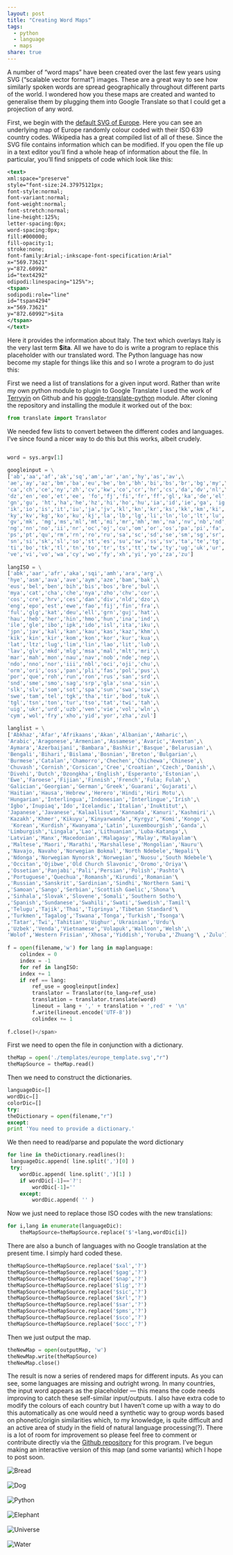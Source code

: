 ```yaml
---
layout: post
title: "Creating Word Maps"
tags:
  - python
  - language
  - maps
share: true
---
```


A number of “word maps” have been created over the last few years using SVG (“scalable vector format”) images. These are a great way to see how similarly spoken words are spread geographically throughout different parts of the world. I wondered how you these maps are created and wanted to generalise them by plugging them into Google Translate so that I could get a projection of any word. 

First, we begin with the [default SVG of Europe](/images/blog/xml-maps/europe_template.svg). Here you can see an underlying map of Europe randomly colour coded with their ISO 639 country codes. Wikipedia has a great compiled list of all of these. Since the SVG file contains information which can be modified. If you open the file up in a text editor you’ll find a whole heap of information about the file. In particular, you’ll find snippets of code which look like this:


```xml
<text>
xml:space="preserve"
style="font-size:24.37975121px;
font-style:normal;
font-variant:normal;
font-weight:normal;
font-stretch:normal;
line-height:125%;
letter-spacing:0px;
word-spacing:0px;
fill:#000000;
fill-opacity:1;
stroke:none;
font-family:Arial;-inkscape-font-specification:Arial"
x="569.73621"
y="872.60992"
id="text4292"
odipodi:linespacing="125%">;
<tspan>
sodipodi:role="line"
id="tspan4294"
x="569.73621"
y="872.60992">$ita
</tspan>
</text>
```

Here it provides the information about Italy. The text which overlays Italy is the very last term **$ita**. All we have to do is write a program to replace this placeholder with our translated word. The Python language has now become my staple for things like this and so I wrote a program to do just this:

First we need a list of translations for a given input word. Rather than write my own python module to plugin to Google Translate I used the work of [Terryyin](https://github.com/terryyin) on Github and his [google-translate-python](https://github.com/terryyin/google-translate-python) module. After cloning the repository and installing the module it worked out of the box: 

```python
from translate import Translator
```

We needed few lists to convert between the different codes and languages. I’ve since found a nicer way to do this but this works, albeit crudely.

```python

word = sys.argv[1]
 
googleinput = \
['ab','aa','af','ak','sq','am','ar','an','hy','as','av',\
'ae','ay','az','bm','ba','eu','be','bn','bh','bi','bs','br','bg','my',\
'ca','ch','ce','ny','zh','cv','kw','co','cr','hr','cs','da','dv','nl',\
'dz','en','eo','et','ee', 'fo','fj','fi','fr','ff','gl','ka','de','el',\
'gn','gu', 'ht','ha','he','hz','hi','ho','hu','ia','id','ie','ga', 'ig',\
'ik','io','is','it','iu','ja','jv','kl','kn','kr','ks','kk','km','ki','rw',\
'ky','kv','kg','ko','ku','kj','la','lb','lg','li','ln','lo','lt','lu','lv',\
'gv','mk', 'mg','ms','ml','mt','mi','mr','mh','mn','na','nv','nb','nd','ne',\
'ng','nn','no','ii','nr','oc','oj','cu','om','or','os','pa','pi','fa','pl',\
'ps','pt','qu','rm','rn','ro','ru','sa','sc','sd','se','sm','sg','sr','gd',\
'sn','si','sk','sl','so','st','es','su','sw','ss','sv','ta','te','tg','th',\
'ti','bo','tk','tl','tn','to','tr','ts','tt','tw','ty','ug','uk','ur','uz',\
've','vi','vo','wa','cy','wo','fy','xh','yi','yo','za','zu']
 
langISO = \
['abk','aar','afr','aka','sqi','amh','ara','arg',\
'hye','asm','ava','ave','aym','aze','bam','bak',\
'eus','bel','ben','bih','bis','bos','bre','bul',\
'mya','cat','cha','che','nya','zho','chv','cor',\
'cos','cre','hrv','ces','dan','div','nld','dzo',\
'eng','epo','est','ewe','fao','fij','fin','fra',\
'ful','glg','kat','deu','ell','grn','guj','hat',\
'hau','heb','her','hin','hmo','hun','ina','ind',\
'ile','gle','ibo','ipk','ido','isl','ita','iku',\
'jpn','jav','kal','kan','kau','kas','kaz','khm',\
'kik','kin','kir','kom','kon','kor','kur','kua',\
'lat','ltz','lug','lim','lin','lao','lit','lub',\
'lav','glv','mkd','mlg','msa','mal','mlt','mri',\
'mar','mah','mon','nau','nav','nob','nde','nep',\
'ndo','nno','nor','iii','nbl','oci','oji','chu',\
'orm','ori','oss','pan','pli','fas','pol','pus',\
'por','que','roh','run','ron','rus','san','srd',\
'snd','sme','smo','sag','srp','gla','sna','sin',\
'slk','slv','som','sot','spa','sun','swa','ssw',\
'swe','tam','tel','tgk','tha','tir','bod','tuk',\
'tgl','tsn','ton','tur','tso','tat','twi','tah',\
'uig','ukr','urd','uzb','ven','vie','vol','wln',\
'cym','wol','fry','xho','yid','yor','zha','zul']
 
langlist = \
['Abkhaz','Afar','Afrikaans','Akan','Albanian','Amharic',\
'Arabic','Aragonese','Armenian','Assamese','Avaric','Avestan',\
'Aymara','Azerbaijani','Bambara','Bashkir','Basque','Belarusian',\
'Bengali','Bihari','Bislama','Bosnian','Breton','Bulgarian',\
'Burmese','Catalan','Chamorro','Chechen','Chichewa','Chinese',\
'Chuvash','Cornish','Corsican','Cree','Croatian','Czech','Danish',\
'Divehi','Dutch','Dzongkha','English','Esperanto','Estonian',\
'Ewe','Faroese','Fijian','Finnish','French','Fula; Fulah',\
'Galician','Georgian','German','Greek','Guarani','Gujarati',\
'Haitian','Hausa','Hebrew','Herero','Hindi','Hiri Motu',\
'Hungarian','Interlingua','Indonesian','Interlingue','Irish',\
'Igbo','Inupiaq','Ido','Icelandic','Italian','Inuktitut',\
'Japanese','Javanese','Kalaallisut','Kannada','Kanuri','Kashmiri',\
'Kazakh','Khmer','Kikuyu','Kinyarwanda','Kyrgyz','Komi','Kongo',\
 'Korean','Kurdish','Kwanyama','Latin','Luxembourgish','Ganda',\
'Limburgish','Lingala','Lao','Lithuanian','Luba-Katanga',\
'Latvian','Manx','Macedonian','Malagasy','Malay','Malayalam'\
,'Maltese','Maori','Marathi','Marshallese','Mongolian','Nauru'\
,'Navajo, Navaho','Norwegian Bokmal','North Ndebele','Nepali'\
,'Ndonga','Norwegian Nynorsk','Norwegian','Nuosu','South Ndebele'\
,'Occitan','Ojibwe','Old Church Slavonic','Oromo','Oriya'\
,'Ossetian','Panjabi','Pali','Persian','Polish','Pashto'\
,'Portuguese','Quechua','Romansh','Kirundi','Romanian'\
,'Russian','Sanskrit','Sardinian','Sindhi','Northern Sami'\
,'Samoan','Sango','Serbian','Scottish Gaelic','Shona'\
,'Sinhala','Slovak','Slovene','Somali','Southern Sotho'\
,'Spanish','Sundanese','Swahili','Swati','Swedish','Tamil'\
,'Telugu','Tajik','Thai','Tigrinya','Tibetan Standard'\
,'Turkmen','Tagalog','Tswana','Tonga','Turkish','Tsonga'\
,'Tatar','Twi','Tahitian','Uighur','Ukrainian','Urdu'\
,'Uzbek','Venda','Vietnamese','Volapuk','Walloon','Welsh',\
'Wolof','Western Frisian','Xhosa','Yiddish','Yoruba','Zhuang'\ ,'Zulu']
 
f = open(filename,'w') for lang in maplanguage:
    colindex = 0
    index = -1
    for ref in langISO:
    index += 1
    if ref == lang:
        ref_use = googleinput[index]
        translator = Translator(to_lang=ref_use)
        translation = translator.translate(word)
        lineout = lang + ',' + translation + ',red' + '\n'
        f.write(lineout.encode('UTF-8'))
        colindex += 1
 
f.close()</span>

```

First we need to open the file in conjunction with a dictionary.

```python
theMap = open('./templates/europe_template.svg',"r")
theMapSource = theMap.read()
```

Then we need to construct the dictionaries.

```python
languageDic=[]
wordDic=[]
colorDic=[]
try:
theDictionary = open(filename,"r")
except:
print 'You need to provide a dictionary.'
```

We then need to read/parse and populate the word dictionary

```python
for line in theDictionary.readlines():
 languageDic.append( line.split(',')[0] )
 try:
    wordDic.append( line.split(',')[1] )
    if wordDic[-1]=='?':
        wordDic[-1]=''
    except:
        wordDic.append( '' )
```

Now we just need to replace those ISO codes with the new translations:

```python
for i,lang in enumerate(languageDic):
    theMapSource=theMapSource.replace('$'+lang,wordDic[i])
```

There are also a bunch of languages with no Google translation at the present time. I simply hard coded these.

```python
theMapSource=theMapSource.replace('$xal','?')
theMapSource=theMapSource.replace('$gag','?')
theMapSource=theMapSource.replace('$nap','?')
theMapSource=theMapSource.replace('$lig','?')
theMapSource=theMapSource.replace('$sic','?')
theMapSource=theMapSource.replace('$krl','?')
theMapSource=theMapSource.replace('$sar','?')
theMapSource=theMapSource.replace('$pms','?')
theMapSource=theMapSource.replace('$sco','?')
theMapSource=theMapSource.replace('$occ','?')
```

Then we just output the map.

```python
theNewMap = open(outputMap, 'w')
theNewMap.write(theMapSource)
theNewMap.close()
```

The result is now a series of rendered maps for different inputs. As you can see, some languages are missing and outright wrong. In many countries, the input word appears as the placeholder — this means the code needs improving to catch these self-similar input/outputs. I also have extra code to modify the colours of each country but I haven’t come up with a way to do this automatically as one would need a synthetic way to group words based on phonetic/origin similarities which, to my knowledge, is quite difficult and an active area of study in the field of natural language processing(?). There is a lot of room for improvement so please feel free to comment or contribute directly via the [Github repository](https://github.com/bgriffen/wordmapper) for this program. I’ve begun making an interactive version of this map (and some variants) which I hope to post soon.

![Bread](/images/blog/xml-maps/europe_BREAD.png)
<br/>
<br/>
![Dog](/images/blog/xml-maps/europe_DOG.png)
<br/>
<br/>
![Python](/images/blog/xml-maps/europe_PYTHON.png)
<br/>
<br/>
![Elephant](/images/blog/xml-maps/europe_ELEPHANT.png)
<br/>
<br/>
![Universe](/images/blog/xml-maps/europe_UNIVERSE.png)
<br/>
<br/>
![Water](/images/blog/xml-maps/europe_WATER.png)
<br/>
<br/>

